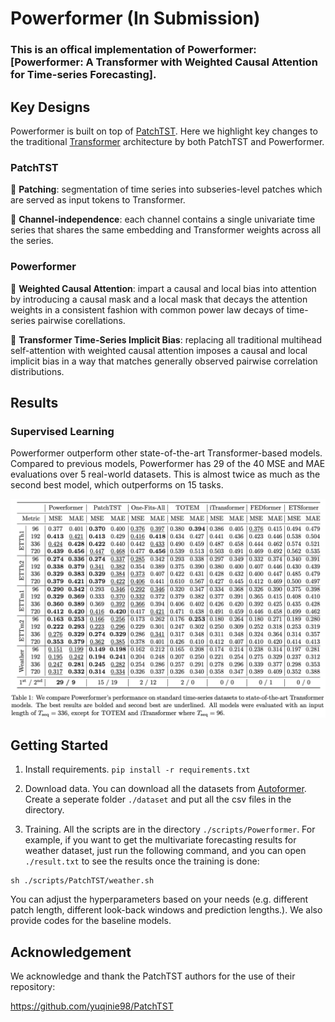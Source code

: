 # Powerformer (In Submission)

### This is an offical implementation of Powerformer: [Powerformer: A Transformer with Weighted Causal Attention for Time-series Forecasting]. 

## Key Designs

Powerformer is built on top of [PatchTST](https://github.com/yuqinie98/PatchTST). Here we highlight key changes to the traditional [Transformer](https://proceedings.neurips.cc/paper_files/paper/2017/file/3f5ee243547dee91fbd053c1c4a845aa-Paper.pdf) architecture by both PatchTST and Powerformer.

### PatchTST
:star2: **Patching**: segmentation of time series into subseries-level patches which are served as input tokens to Transformer.

:star2: **Channel-independence**: each channel contains a single univariate time series that shares the same embedding and Transformer weights across all the series.

### Powerformer

:star2: **Weighted Causal Attention**: impart a causal and local bias into attention by introducing a causal mask and a local mask that decays the attention weights in a consistent fashion with common power law decays of time-series pairwise corellations.

:star2: **Transformer Time-Series Implicit Bias**: replacing all traditional multihead self-attention with weighted causal attention imposes a causal and local implicit bias in a way that matches generally observed pairwise correlation distributions.

## Results

### Supervised Learning

Powerformer outperform other state-of-the-art Transformer-based models. Compared to previous models, Powerformer has 29 of the 40 MSE and MAE evaluations over 5 real-world datasets. This is almost twice as much as the second best model, which outperforms on 15 tasks.

![alt text](https://github.com/khegazy/Powerformer/blob/main/pic/table1.png)

## Getting Started

1. Install requirements. ```pip install -r requirements.txt```

2. Download data. You can download all the datasets from [Autoformer](https://drive.google.com/drive/folders/1ZOYpTUa82_jCcxIdTmyr0LXQfvaM9vIy). Create a seperate folder ```./dataset``` and put all the csv files in the directory.

3. Training. All the scripts are in the directory ```./scripts/Powerformer```. For example, if you want to get the multivariate forecasting results for weather dataset, just run the following command, and you can open ```./result.txt``` to see the results once the training is done:
```
sh ./scripts/PatchTST/weather.sh
```

You can adjust the hyperparameters based on your needs (e.g. different patch length, different look-back windows and prediction lengths.). We also provide codes for the baseline models.



## Acknowledgement

We acknowledge and thank the PatchTST authors for the use of their repository:

https://github.com/yuqinie98/PatchTST
